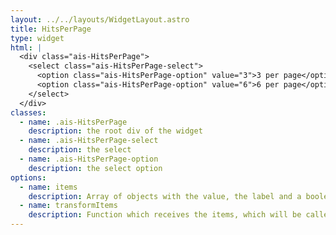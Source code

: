 ```yaml
---
layout: ../../layouts/WidgetLayout.astro
title: HitsPerPage
type: widget
html: |
  <div class="ais-HitsPerPage">
    <select class="ais-HitsPerPage-select">
      <option class="ais-HitsPerPage-option" value="3">3 per page</option>
      <option class="ais-HitsPerPage-option" value="6">6 per page</option>
    </select>
  </div>
classes:
  - name: .ais-HitsPerPage
    description: the root div of the widget
  - name: .ais-HitsPerPage-select
    description: the select
  - name: .ais-HitsPerPage-option
    description: the select option
options:
  - name: items
    description: Array of objects with the value, the label and a boolean "default" which decides which item to select by default
  - name: transformItems
    description: Function which receives the items, which will be called before displaying them. Should return a new array with the same shape as the original array. Useful for mapping over the items to transform, remove or reorder them
---
```

